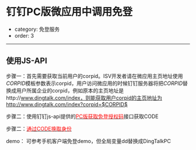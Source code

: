 # 钉钉PC版微应用中调用免登
- category: 免登服务
- order: 3---
## 使用JS-API

步骤一：首先需要获取当前用户的corpid。ISV开发者请在微应用主页地址使用$CORPID$模板参数表示corpid，用户访问微应用的时候钉钉服务器将把$CORPID$替换成用户所属企业的corpid，例如原本的主页地址是http://www.dingtalk.com/index，则能获取用户corpid的主页地址为http://www.dingtalk.com/index?corpid=$CORPID$

步骤二：使用钉钉js-api提供的[<font color=red >PC版获取免登授权码</font>](#pc版获取免登授权码)接口获取CODE

步骤二：[<font color=red >通过CODE换取身份</font>](#通过code换取用户身份)

demo： 可参考手机客户端免登demo，但全局变量dd替换成DingTalkPC



